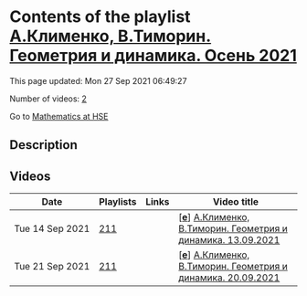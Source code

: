 # Contents of the playlist [А.Клименко, В.Тиморин. Геометрия и динамика. Осень 2021](https://www.youtube.com/playlist?list=PLq3E5oubNNoDUEhSn6ruzvKmSNeRBtR_j)

This page updated: Mon 27 Sep 2021 06:49:27

Number of videos: [2](#videos)

Go to [Mathematics at HSE](../README.md)

## Description



## Videos

|Date|Playlists|Links|Video title|
|---|---|---|---|
| Tue&nbsp;14&nbsp;Sep&nbsp;2021 | [211](../playlists/211 "А.Клименко, В.Тиморин. Геометрия и динамика. Осень 2021") |  | [[**e**](https://studio.youtube.com/video/1qK243sb-KA/edit "Edit")] [А.Клименко, В.Тиморин. Геометрия и динамика. 13.09.2021](https://www.youtube.com/watch?v=1qK243sb-KA&list=PLq3E5oubNNoDUEhSn6ruzvKmSNeRBtR_j) |
| Tue&nbsp;21&nbsp;Sep&nbsp;2021 | [211](../playlists/211 "А.Клименко, В.Тиморин. Геометрия и динамика. Осень 2021") |  | [[**e**](https://studio.youtube.com/video/J18EXlURyHg/edit "Edit")] [А.Клименко, В.Тиморин. Геометрия и динамика. 20.09.2021](https://www.youtube.com/watch?v=J18EXlURyHg&list=PLq3E5oubNNoDUEhSn6ruzvKmSNeRBtR_j) |
